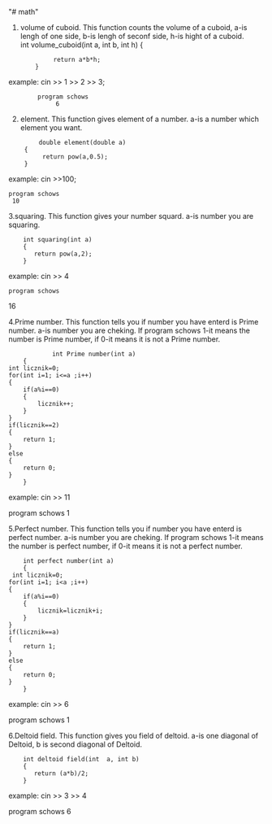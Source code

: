 "# math" 
1. volume of cuboid. This function counts the volume of a cuboid, a-is lengh of one side, b-is lengh of seconf side, h-is hight of a cuboid.  
        int volume_cuboid(int a, int b, int h)
           {

                return a*b*h;
           }
           
  example:
           cin >> 1 >> 2 >> 3;
           
            program schows
                 6
           
2. element. This function gives element of a number. a-is a number which element you want.

            double element(double a)
        {
             return pow(a,0.5);
        }
        
example:
    cin >>100;
    
    program schows
     10
     
3.squaring. This function gives your number squard. a-is number you are squaring.

        int squaring(int a)
        {
           return pow(a,2);
        }
        
example:
cin >> 4

    program schows
16

4.Prime number. This function tells you if number you have enterd is Prime number. a-is number you are cheking.
If program schows 1-it means the number is Prime number, if 0-it means it is not a Prime number.

                int Prime number(int a)
        {
    int licznik=0;
    for(int i=1; i<=a ;i++)
    {
        if(a%i==0)
        {
            licznik++;
        }
    }
    if(licznik==2)
    {
        return 1;
    }
    else
    {
        return 0;
    }
        }

example:
cin >> 11

program schows
1

5.Perfect number. This function tells you if number you have enterd is perfect number. a-is number you are cheking.
If program schows 1-it means the number is perfect number, if 0-it means it is not a perfect number.

        int perfect number(int a)
        {
     int licznik=0;
    for(int i=1; i<a ;i++)
    {
        if(a%i==0)
        {
            licznik=licznik+i;
        }
    }
    if(licznik==a)
    {
        return 1;
    }
    else
    {
        return 0;
    }
        }

example:
cin >> 6

program schows
1


6.Deltoid field. This function gives you field of deltoid. a-is one diagonal of Deltoid, b is second diagonal of Deltoid.


        int deltoid field(int  a, int b)
        {
           return (a*b)/2;
        }

example:
cin >> 3 >> 4

program schows
6




